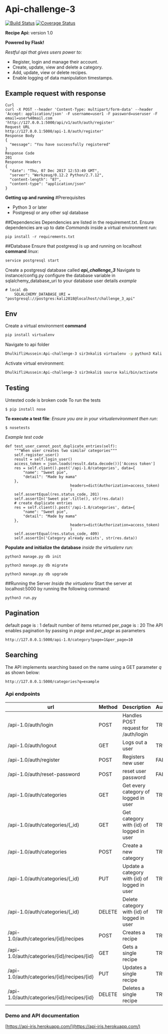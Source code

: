 # Api-challenge-3
[![Build Status](https://travis-ci.org/sir3n-sn/Api-challenge-3.svg?branch=master)](https://travis-ci.org/sir3n-sn/Api-challenge-3&service=github)
[![Coverage Status](https://coveralls.io/repos/github/sir3n-sn/Api-challenge-3/badge.svg?branch=master&service=github)](https://coveralls.io/github/sir3n-sn/Api-challenge-3?branch=master&service=github)

**Recipe Api:** version 1.0

**Powered by Flask!**

*Restful api that gives users power to:*
- Register, login and manage their account.
- Create, update, view and delete a category.
- Add, update, view or delete recipes.
- Enable logging of data manipulation timestamps.

## Example request with response
```
Curl
curl -X POST --header 'Content-Type: multipart/form-data' --header 'Accept: application/json' -F username=user1 -F password=useruser -F email=user%40mail.com  'http://127.0.0.1:5000/api/v1/auth/auth/register'
Request URL
http://127.0.0.1:5000/api-1.0/auth/register'
Response Body
{
  "message": "You have successfully registered"
}
Response Code
201
Response Headers
{
  "date": "Thu, 07 Dec 2017 12:53:49 GMT",
  "server": "Werkzeug/0.12.2 Python/2.7.12",
  "content-length": "87",
  "content-type": "application/json"
}
```
**Getting up and running**
#Prerequisites
- Python 3 or later
- Postgresql or any other sql database

##Dependencies
Dependencies are listed in the requirement.txt.
Ensure dependencies are up to date
*Commands*
inside a virtual environment run:
```
pip install -r requirements.txt
```
##Database
Ensure that postgresql is up and running on localhost
**command** *linux*:
```bash
service postgresql start
```
Create a postgresql database called ***api_challenge_3***
Navigate to instance/config.py 
configure the database variable in sqlalchemy_database_uri to your database user details
*example*
```
# local db
    SQLALCHEMY_DATABASE_URI = "postgresql://postgres:kali2018@localhost/challenge_3_api"
```
## Env
Create a virtual environment
**command**
```bash
pip install virtualenv
```
Navigate to api folder
```bash
DhulkifliHussein:Api-challenge-3 sir3nkali$ virtualenv -p python3 Kali
```
Activate virtual environment:

```bash
DhulkifliHussein:Api-challenge-3 sir3nkali$ source kali/bin/activate
```

## Testing
Untested code is broken code
To run the tests 

```
$ pip install nose
```

**To execute a test file**:
*Ensure you are in your virtualenvironment then run*:
```
$ nosetests
```

*Example test code*
```
def test_user_cannot_post_duplicate_entries(self):
    """When user creates two similar categories"""
    self.register_user()
    result = self.login_user()
    access_token = json.loads(result.data.decode())['Access token']
    res = self.client().post('/api-1.0/categories', data={
        "name": "Sweet pie",
        "detail": "Made by mama"
    },
                             headers=dict(Authorization=access_token)
                             )
    self.assertEqual(res.status_code, 201)
    self.assertIn('Sweet pie'.title(), str(res.data))
    # create duplicate entries
    res = self.client().post('/api-1.0/categories', data={
        "name": "Sweet pie",
        "detail": "Made by mama"
    },
                             headers=dict(Authorization=access_token)
                             )
    self.assertEqual(res.status_code, 409)
    self.assertIn('Category already exists', str(res.data))
```

**Populate and initialize the database**
*inside the virtualenv run:*
```
python3 manage.py db init

python3 manage.py db migrate

python3 manage.py db upgrade

```

##Running the Server
*Inside the virtualenv*
Start the server at localhost:5000 by running the following command:
```
python3 run.py
```

## Pagination
default page is : 1
default number of items returned per_page is : 20
The API enables pagination by passing in *page* and *per_page* as parameters

```
http://127.0.0.1:5000/api-1.0/category?page=1&per_page=10

```

## Searching

The API implements searching based on the name using a GET parameter *q* as shown below:

```
http://127.0.0.1:5000/categories?q=example
```


### Api endpoints

| url | Method|  Description| Authentication |
| --- | --- | --- | --- |
| /api-1.0/auth/login | POST | Handles POST request for /auth/login | TRUE
| /api-1.0/auth/logout | GET | Logs out a user | TRUE
| /api-1.0/auth/register | POST | Registers new user | FALSE
| /api-1.0/auth/reset-password | POST |reset user password| FALSE
| /api-1.0/auth/categories | GET | Get every category of logged in user|TRUE
| /api-1.0/auth/categories/{_id} | GET | Get category with {id} of logged in user|TRUE
| /api-1.0/auth/categories | POST | Create a new category|TRUE
| /api-1.0/auth/categories/{_id}  | PUT | Update a category with {id} of logged in user|TRUE
| /api-1.0/auth/categories/{_id} | DELETE | Delete category with {id} of logged in user|TRUE
| /api-1.0/auth/categories/{id}/recipes | POST | Creates a recipe|TRUE
| /api-1.0/auth/categories/{id}/recipes/{id} | GET | Gets a single recipe|TRUE
| /api-1.0/auth/categories/{id}/recipes/{id} | PUT | Updates a single recipe|TRUE
| /api-1.0/auth/categories/{id}/recipes/{id} | DELETE | Deletes a single recipe|TRUE


### Demo and API documentation

[https://api-iris.herokuapp.com/](https://api-iris.herokuapp.com/)